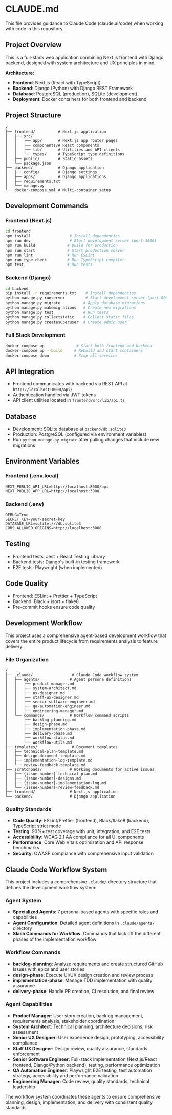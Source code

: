 # CLAUDE.md

This file provides guidance to Claude Code (claude.ai/code) when working with code in this repository.

## Project Overview

This is a full-stack web application combining Next.js frontend with Django backend, designed with system architecture and UX principles in mind.

**Architecture:**
- **Frontend**: Next.js (React with TypeScript)
- **Backend**: Django (Python) with Django REST Framework
- **Database**: PostgreSQL (production), SQLite (development)
- **Deployment**: Docker containers for both frontend and backend

## Project Structure

```
/
├── frontend/          # Next.js application
│   ├── src/
│   │   ├── app/       # Next.js app router pages
│   │   ├── components/# React components
│   │   ├── lib/       # Utilities and API clients
│   │   └── types/     # TypeScript type definitions
│   ├── public/        # Static assets
│   └── package.json
├── backend/           # Django application
│   ├── config/        # Django settings
│   ├── apps/          # Django applications
│   ├── requirements.txt
│   └── manage.py
└── docker-compose.yml # Multi-container setup
```

## Development Commands

### Frontend (Next.js)
```bash
cd frontend
npm install                 # Install dependencies
npm run dev                 # Start development server (port 3000)
npm run build              # Build for production
npm run start              # Start production server
npm run lint               # Run ESLint
npm run type-check         # Run TypeScript compiler
npm test                   # Run tests
```

### Backend (Django)
```bash
cd backend
pip install -r requirements.txt    # Install dependencies
python manage.py runserver         # Start development server (port 8000)
python manage.py migrate          # Apply database migrations
python manage.py makemigrations   # Create new migrations
python manage.py test             # Run tests
python manage.py collectstatic    # Collect static files
python manage.py createsuperuser  # Create admin user
```

### Full Stack Development
```bash
docker-compose up              # Start both frontend and backend
docker-compose up --build     # Rebuild and start containers
docker-compose down           # Stop all services
```

## API Integration

- Frontend communicates with backend via REST API at `http://localhost:8000/api/`
- Authentication handled via JWT tokens
- API client utilities located in `frontend/src/lib/api.ts`

## Database

- Development: SQLite database at `backend/db.sqlite3`
- Production: PostgreSQL (configured via environment variables)
- Run `python manage.py migrate` after pulling changes that include new migrations

## Environment Variables

### Frontend (.env.local)
```
NEXT_PUBLIC_API_URL=http://localhost:8000/api
NEXT_PUBLIC_APP_URL=http://localhost:3000
```

### Backend (.env)
```
DEBUG=True
SECRET_KEY=your-secret-key
DATABASE_URL=sqlite:///db.sqlite3
CORS_ALLOWED_ORIGINS=http://localhost:3000
```

## Testing

- Frontend tests: Jest + React Testing Library
- Backend tests: Django's built-in testing framework
- E2E tests: Playwright (when implemented)

## Code Quality

- Frontend: ESLint + Prettier + TypeScript
- Backend: Black + isort + flake8
- Pre-commit hooks ensure code quality

## Development Workflow

This project uses a comprehensive agent-based development workflow that covers the entire product lifecycle from requirements analysis to feature delivery.

### File Organization

```
/
├── .claude/                 # Claude Code workflow system
│   ├── agents/             # Agent persona definitions
│   │   ├── product-manager.md
│   │   ├── system-architect.md
│   │   ├── ux-designer.md
│   │   ├── staff-ux-designer.md
│   │   ├── senior-software-engineer.md
│   │   ├── qa-automation-engineer.md
│   │   └── engineering-manager.md
│   └── commands/           # Workflow command scripts
│       ├── backlog-planning.md
│       ├── design-phase.md
│       ├── implementation-phase.md
│       ├── delivery-phase.md
│       ├── workflow-status.md
│       └── workflow-utils.md
├── templates/               # Document templates
│   ├── technical-plan-template.md
│   ├── design-document-template.md
│   ├── implementation-log-template.md
│   └── review-feedback-template.md
├── scratchpads/            # Working documents for active issues
│   ├── {issue-number}-technical-plan.md
│   ├── {issue-number}-designs.md
│   ├── {issue-number}-implementation-log.md
│   └── {issue-number}-review-feedback.md
├── frontend/               # Next.js application
└── backend/                # Django application
```

### Quality Standards

- **Code Quality**: ESLint/Prettier (frontend), Black/flake8 (backend), TypeScript strict mode
- **Testing**: 90%+ test coverage with unit, integration, and E2E tests
- **Accessibility**: WCAG 2.1 AA compliance for all UI components
- **Performance**: Core Web Vitals optimization and API response benchmarks
- **Security**: OWASP compliance with comprehensive input validation

## Claude Code Workflow System

This project includes a comprehensive `.claude/` directory structure that defines the development workflow system:

### Agent System
- **Specialized Agents**: 7 persona-based agents with specific roles and capabilities
- **Agent Configuration**: Detailed agent definitions in `.claude/agents/` directory
- **Slash Commands for Workflow**: Commands that kick off the different phases of the implementation workflow

### Workflow Commands
- **backlog-planning**: Analyze requirements and create structured GitHub Issues with epics and user stories
- **design-phase**: Execute UI/UX design creation and review process
- **implementation-phase**: Manage TDD implementation with quality assurance
- **delivery-phase**: Handle PR creation, CI resolution, and final review

### Agent Capabilities
- **Product Manager**: User story creation, backlog management, requirements analysis, stakeholder coordination
- **System Architect**: Technical planning, architecture decisions, risk assessment
- **Senior UX Designer**: User experience design, prototyping, accessibility compliance
- **Staff UX Designer**: Design review, quality assurance, standards enforcement
- **Senior Software Engineer**: Full-stack implementation (Next.js/React frontend, Django/Python backend), testing, performance optimization
- **QA Automation Engineer**: Playwright E2E testing, test automation strategy, accessibility and performance validation
- **Engineering Manager**: Code review, quality standards, technical leadership

The workflow system coordinates these agents to ensure comprehensive planning, design, implementation, and delivery with consistent quality standards.